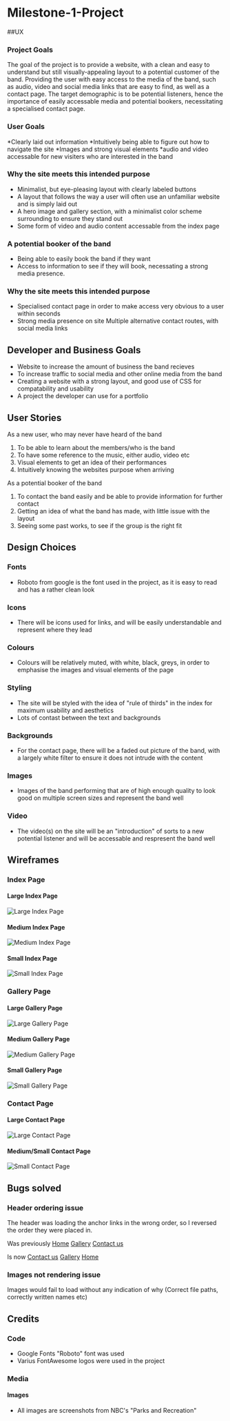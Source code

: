 # Milestone-1-Project

##UX

### Project Goals

The goal of the project is to provide a website, with a clean and easy to understand but still visually-appealing layout to a potential customer of the band. 
Providing the user with easy access to the media of the band, such as audio, video and social media links that are easy to find, as well as a contact page.
The target demographic is to be potential listeners, hence the importance of easily accessable media and potential bookers, necessitating a specialised contact page.

### User Goals

*Clearly laid out information
*Intuitively being able to figure out how to navigate the site
*Images and strong visual elements
*audio and video accessable for new visiters who are interested in the band

### Why the site meets this intended purpose

* Minimalist, but eye-pleasing layout with clearly labeled buttons
* A layout that follows the way a user will often use an unfamiliar website and is simply laid out
* A hero image and gallery section, with a minimalist color scheme surrounding to ensure they stand out
* Some form of video and audio content accessable from the index page

### A potential booker of the band

* Being able to easily book the band if they want
* Access to information to see if they will book, necessating a strong media presence.

### Why the site meets this intended purpose

* Specialised contact page in order to make access very obvious to a user within seconds
* Strong media presence on site
Multiple alternative contact routes, with social media links

## Developer and Business Goals

* Website to increase the amount of business the band recieves
* To increase traffic to social media and other online media from the band
* Creating a website with a strong layout, and good use of CSS for compatability and usability
* A project the developer can use for a portfolio

## User Stories

As a new user, who may never have heard of the band

1. To be able to learn about the members/who is the band
2. To have some reference to the music, either audio, video etc
3. Visual elements to get an idea of their performances
4. Intuitively knowing the websites purpose when arriving

As a potential booker of the band

1. To contact the band easily and be able to provide information for further contact
2. Getting an idea of what the band has made, with little issue with the layout
3. Seeing some past works, to see if the group is the right fit

## Design Choices

### Fonts
* Roboto from google is the font used in the project, as it is easy to read and has a rather clean look
### Icons
* There will be icons used for links, and will be easily understandable and represent where they lead
### Colours
* Colours will be relatively muted, with white, black, greys, in order to emphasise the images and visual elements of the page
### Styling
* The site will be styled with the idea of "rule of thirds" in the index for maximum usability and aesthetics
* Lots of contast between the text and backgrounds
### Backgrounds
* For the contact page, there will be a faded out picture of the band, with a largely white filter to ensure it does not intrude with the content
### Images
* Images of the band performing that are of high enough quality to look good on multiple screen sizes and represent the band well
### Video
* The video(s) on the site will be an "introduction" of sorts to a new potential listener and will be accessable and respresent the band well


## Wireframes

### Index Page

#### Large Index Page

![Large Index Page](/assets/wireframes/indexlargescreen.png "Large Index Page")

#### Medium Index Page

![Medium Index Page](/assets/wireframes/indexmediumscreen.png "Medium Index Page")

#### Small Index Page

![Small Index Page](/assets/wireframes/indexsmallscreen.png "Small Index Page")

### Gallery Page

#### Large Gallery Page

![Large Gallery Page](/assets/wireframes/gallerylargescreen.png "Large Gallery Page")

#### Medium Gallery Page

![Medium Gallery Page](/assets/wireframes/gallerymediumscreen.png "Medium Gallery Page")

#### Small Gallery Page

![Small Gallery Page](/assets/wireframes/gallerysmallscreen.png "Small Gallery Page")

### Contact Page

#### Large Contact Page

![Large Contact Page](/assets/wireframes/contactlargescreen.png "Large Contact Page")

#### Medium/Small Contact Page

![Small Contact Page](/assets/wireframes/contactsmallscreen.png "Small Contact Page")



## Bugs solved

### Header ordering issue
The header was loading the anchor links in the wrong order, so I reversed the order they were placed in.

Was previously
            <a class=" header-a-box large-resolution-header" href="index.html">Home</a>
            <a class=" header-a-box large-resolution-header" href="gallery.html">Gallery</a>
            <a class=" header-a-box large-resolution-header" href="contact.html">Contact us</a>

Is now
            <a class=" header-a-box large-resolution-header" href="contact.html">Contact us</a>
            <a class=" header-a-box large-resolution-header" href="gallery.html">Gallery</a>
            <a class=" header-a-box large-resolution-header" href="index.html">Home</a>

### Images not rendering issue
Images would fail to load without any indication of why (Correct file paths, correctly written names etc)

## Credits

### Code

* Google Fonts "Roboto" font was used
* Varius FontAwesome logos were used in the project

### Media

#### Images
* All images are screenshots from NBC's "Parks and Recreation"
